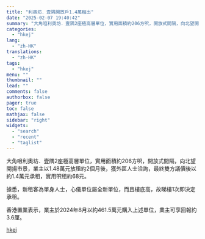 ```yaml
---
title: "利奧坊．壹隅開放戶1.4萬租出"
date: "2025-02-07 19:40:42"
summary: "大角咀利奧坊．壹隅2座極高層單位，實用面積約206方呎，開放式間隔，向北望開揚市景，業主以1.48萬..."
categories:
  - "hkej"
lang:
  - "zh-HK"
translations:
  - "zh-HK"
tags:
  - "hkej"
menu: ""
thumbnail: ""
lead: ""
comments: false
authorbox: false
pager: true
toc: false
mathjax: false
sidebar: "right"
widgets:
  - "search"
  - "recent"
  - "taglist"
---
```


大角咀利奧坊．壹隅2座極高層單位，實用面積約206方呎，開放式間隔，向北望開揚市景，業主以1.48萬元放租約2個月後，獲外區人士洽詢，最終雙方議價後以約1.4萬元承租，實用呎租約68元。

據悉，新租客為單身人士，心儀單位屬全新單位，而且樓底高，故睇樓1次即決定承租。

香港置業表示，業主於2024年8月以約461.5萬元購入上述單位，業主可享回報約3.6厘。

[hkej](https://www2.hkej.com/instantnews/property/article/3995303/%E5%88%A9%E5%A5%A7%E5%9D%8A%EF%BC%8E%E5%A3%B9%E9%9A%85%E9%96%8B%E6%94%BE%E6%88%B61.4%E8%90%AC%E7%A7%9F%E5%87%BA)
